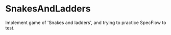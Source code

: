 # SnakesAndLadders
Implement game of 'Snakes and ladders', and trying to practice SpecFlow to test.
